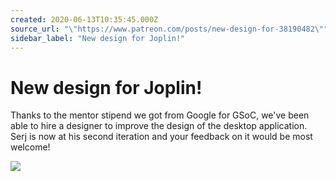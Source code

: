 ```yaml
---
created: 2020-06-13T10:35:45.000Z
source_url: "\"https://www.patreon.com/posts/new-design-for-38190482\""
sidebar_label: "New design for Joplin!"
---
```


# New design for Joplin!

Thanks to the mentor stipend we got from Google for GSoC, we've been able to hire a designer to improve the design of the desktop application. Serj is now at his second iteration and your feedback on it would be most welcome!

![](https://raw.githubusercontent.com/laurent22/joplin/dev/Assets/WebsiteAssets/images/news/20200613-103545_0.png)